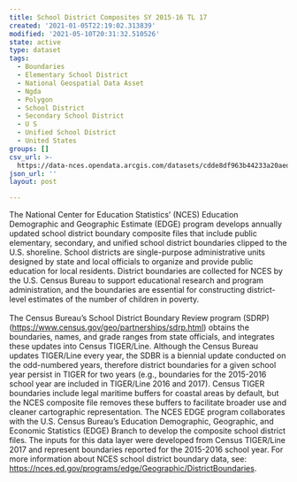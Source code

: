 ```yaml
---
title: School District Composites SY 2015-16 TL 17
created: '2021-01-05T22:19:02.313839'
modified: '2021-05-10T20:31:32.510526'
state: active
type: dataset
tags:
  - Boundaries
  - Elementary School District
  - National Geospatial Data Asset
  - Ngda
  - Polygon
  - School District
  - Secondary School District
  - U S
  - Unified School District
  - United States
groups: []
csv_url: >-
  https://data-nces.opendata.arcgis.com/datasets/cdde8df963b44233a20aedc495fdb20b_0.csv?outSR=%7B%22latestWkid%22%3A4269%2C%22wkid%22%3A4269%7D
json_url: ''
layout: post

---
```

<div style='text-align:Left;'><p style='margin:0 0 0 0;'><span><span>The National Center for Education Statistics’ (NCES) Education Demographic and Geographic Estimate (EDGE) program develops annually updated school district boundary composite files that include public elementary, secondary, and unified school district boundaries clipped to the U.S. shoreline. School districts are single-purpose administrative units designed by state and local officials to organize and provide public education for local residents. District boundaries are collected for NCES by the U.S. Census Bureau to support educational research and program administration, and the boundaries are essential for constructing district-level estimates of the number of children in poverty.</span></span></p><p style='margin:0 0 0 0;'><span><span><br /></span></span></p><p style='margin:0 0 0 0;'><span><span>The Census Bureau’s School District Boundary Review program (SDRP) (</span></span><a href='https://www.census.gov/geo/partnerships/sdrp.html' rel='nofollow ugc'><span><span>https://www.census.gov/geo/partnerships/sdrp.html</span></span></a><span><span>) obtains the boundaries, names, and grade ranges from state officials, and integrates these updates into Census TIGER/Line. Although the Census Bureau updates TIGER/Line every year, the SDBR is a biennial update conducted on the odd-numbered years, therefore district boundaries for a given school year persist in TIGER for two years (e.g., boundaries for the 2015-2016 school year are included in TIGER/Line 2016 and 2017). Census TIGER boundaries include legal maritime buffers for coastal areas by default, but the NCES composite file removes these buffers to facilitate broader use and cleaner cartographic representation. The NCES EDGE program collaborates with the U.S. Census Bureau’s Education Demographic, Geographic, and Economic Statistics (EDGE) Branch to develop the composite school district files. The inputs for this data layer were developed from Census TIGER/Line 2017 and represent boundaries reported for the 2015-2016 school year. For more information about NCES school district boundary data, see:  </span></span><a href='https://nces.ed.gov/programs/edge/Geographic/DistrictBoundaries' rel='nofollow ugc'>https://nces.ed.gov/programs/edge/Geographic/DistrictBoundaries</a><span><span>.  </span></span></p><p></p></div>
